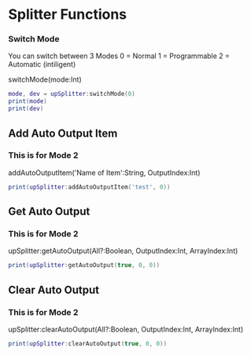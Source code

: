 
# Splitter Functions

### Switch Mode

You can switch between 3 Modes 
0 = Normal
1 = Programmable 
2 = Automatic (intiligent)

switchMode(mode:Int)

```lua
mode, dev = upSplitter:switchMode(0)
print(mode)
print(dev)
```



## Add Auto Output Item
### This is for Mode 2 


addAutoOutputItem('Name of Item':String, OutputIndex:Int)

```lua
print(upSplitter:addAutoOutputItem('test', 0))
```

## Get Auto Output
### This is for Mode 2 

upSplitter:getAutoOutput(All?:Boolean, OutputIndex:Int, ArrayIndex:Int)

```lua
print(upSplitter:getAutoOutput(true, 0, 0))
```


## Clear Auto Output
### This is for Mode 2 

upSplitter:clearAutoOutput(All?:Boolean, OutputIndex:Int, ArrayIndex:Int)

```lua
print(upSplitter:clearAutoOutput(true, 0, 0))
```